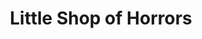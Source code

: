 ---
title: "Little Shop of Horrors"
year: 1986
rating: 3.5
stars: "★★★½"
rewatched: false
permalink: "little-shop-of-horrors"
watched_on: 2024-06-23
---